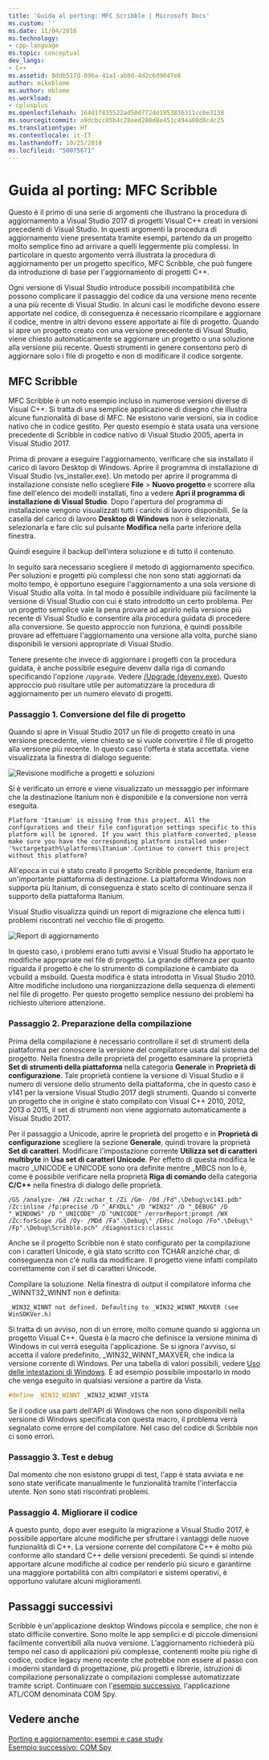```yaml
---
title: 'Guida al porting: MFC Scribble | Microsoft Docs'
ms.custom: ''
ms.date: 11/04/2016
ms.technology:
- cpp-language
ms.topic: conceptual
dev_langs:
- C++
ms.assetid: 8ddb517d-89ba-41a1-ab0d-4d2c6d9047e8
author: mikeblome
ms.author: mblome
ms.workload:
- cplusplus
ms.openlocfilehash: 164d1f835522ad50d772dd1953836311cc0e3138
ms.sourcegitcommit: a9dcbcc85b4c28eed280d8e451c494a00d8c4c25
ms.translationtype: HT
ms.contentlocale: it-IT
ms.lasthandoff: 10/25/2018
ms.locfileid: "50075671"
---
```

# <a name="porting-guide-mfc-scribble"></a>Guida al porting: MFC Scribble

Questo è il primo di una serie di argomenti che illustrano la procedura di aggiornamento a Visual Studio 2017 di progetti Visual C++ creati in versioni precedenti di Visual Studio. In questi argomenti la procedura di aggiornamento viene presentata tramite esempi, partendo da un progetto molto semplice fino ad arrivare a quelli leggermente più complessi. In particolare in questo argomento verrà illustrata la procedura di aggiornamento per un progetto specifico, MFC Scribble, che può fungere da introduzione di base per l'aggiornamento di progetti C++.

Ogni versione di Visual Studio introduce possibili incompatibilità che possono complicare il passaggio del codice da una versione meno recente a una più recente di Visual Studio. In alcuni casi le modifiche devono essere apportate nel codice, di conseguenza è necessario ricompilare e aggiornare il codice, mentre in altri devono essere apportate ai file di progetto. Quando si apre un progetto creato con una versione precedente di Visual Studio, viene chiesto automaticamente se aggiornare un progetto o una soluzione alla versione più recente. Questi strumenti in genere consentono però di aggiornare solo i file di progetto e non di modificare il codice sorgente.

## <a name="mfc-scribble"></a>MFC Scribble

MFC Scribble è un noto esempio incluso in numerose versioni diverse di Visual C++. Si tratta di una semplice applicazione di disegno che illustra alcune funzionalità di base di MFC. Ne esistono varie versioni, sia in codice nativo che in codice gestito. Per questo esempio è stata usata una versione precedente di Scribble in codice nativo di Visual Studio 2005, aperta in Visual Studio 2017.

Prima di provare a eseguire l'aggiornamento, verificare che sia installato il carico di lavoro Desktop di Windows. Aprire il programma di installazione di Visual Studio (vs_installer.exe). Un metodo per aprire il programma di installazione consiste nello scegliere **File** > **Nuovo progetto** e scorrere alla fine dell'elenco dei modelli installati, fino a vedere **Apri il programma di installazione di Visual Studio**. Dopo l'apertura del programma di installazione vengono visualizzati tutti i carichi di lavoro disponibili. Se la casella del carico di lavoro **Desktop di Windows** non è selezionata, selezionarla e fare clic sul pulsante **Modifica** nella parte inferiore della finestra.

Quindi eseguire il backup dell'intera soluzione e di tutto il contenuto.

In seguito sarà necessario scegliere il metodo di aggiornamento specifico. Per soluzioni e progetti più complessi che non sono stati aggiornati da molto tempo, è opportuno eseguire l'aggiornamento a una sola versione di Visual Studio alla volta. In tal modo è possibile individuare più facilmente la versione di Visual Studio con cui è stato introdotto un certo problema. Per un progetto semplice vale la pena provare ad aprirlo nella versione più recente di Visual Studio e consentire alla procedura guidata di procedere alla conversione. Se questo approccio non funziona, è quindi possibile provare ad effettuare l'aggiornamento una versione alla volta, purché siano disponibili le versioni appropriate di Visual Studio.

Tenere presente che invece di aggiornare i progetti con la procedura guidata, è anche possibile eseguire devenv dalla riga di comando specificando l'opzione `/Upgrade`. Vedere [/Upgrade (devenv.exe)](/visualstudio/ide/reference/upgrade-devenv-exe). Questo approccio può risultare utile per automatizzare la procedura di aggiornamento per un numero elevato di progetti.

### <a name="step-1-converting-the-project-file"></a>Passaggio 1. Conversione del file di progetto

Quando si apre in Visual Studio 2017 un file di progetto creato in una versione precedente, viene chiesto se si vuole convertire il file di progetto alla versione più recente. In questo caso l'offerta è stata accettata. viene visualizzata la finestra di dialogo seguente:

![Revisione modifiche a progetti e soluzioni](../porting/media/scribbleprojectupgrade.PNG "ScribbleProjectUpgrade")

Si è verificato un errore e viene visualizzato un messaggio per informare che la destinazione Itanium non è disponibile e la conversione non verrà eseguita.

```Output
Platform 'Itanium' is missing from this project. All the configurations and their file configuration settings specific to this platform will be ignored. If you want this platform converted, please make sure you have the corresponding platform installed under '%vctargetpath%\platforms\Itanium'.Continue to convert this project without this platform?
```

All'epoca in cui è stato creato il progetto Scribble precedente, Itanium era un'importante piattaforma di destinazione. La piattaforma Windows non supporta più Itanium, di conseguenza è stato scelto di continuare senza il supporto della piattaforma Itanium.

Visual Studio visualizza quindi un report di migrazione che elenca tutti i problemi riscontrati nel vecchio file di progetto.

![Report di aggiornamento](../porting/media/scribblemigrationreport.PNG "ScribbleMigrationReport")

In questo caso, i problemi erano tutti avvisi e Visual Studio ha apportato le modifiche appropriate nel file di progetto. La grande differenza per quanto riguarda il progetto è che lo strumento di compilazione è cambiato da vcbuild a msbuild. Questa modifica è stata introdotta in Visual Studio 2010. Altre modifiche includono una riorganizzazione della sequenza di elementi nel file di progetto. Per questo progetto semplice nessuno dei problemi ha richiesto ulteriore attenzione.

### <a name="step-2-getting-it-to-build"></a>Passaggio 2. Preparazione della compilazione

Prima della compilazione è necessario controllare il set di strumenti della piattaforma per conoscere la versione del compilatore usata dal sistema del progetto. Nella finestra delle proprietà del progetto esaminare la proprietà **Set di strumenti della piattaforma** nella categoria **Generale** in **Proprietà di configurazione**. Tale proprietà contiene la versione di Visual Studio e il numero di versione dello strumento della piattaforma, che in questo caso è v141 per la versione Visual Studio 2017 degli strumenti. Quando si converte un progetto che in origine è stato compilato con Visual C++ 2010, 2012, 2013 o 2015, il set di strumenti non viene aggiornato automaticamente a Visual Studio 2017.

Per il passaggio a Unicode, aprire le proprietà del progetto e in **Proprietà di configurazione** scegliere la sezione **Generale**, quindi trovare la proprietà **Set di caratteri**. Modificare l'impostazione corrente **Utilizza set di caratteri multibyte** in **Usa set di caratteri Unicode**. Per effetto di questa modifica le macro _UNICODE e UNICODE sono ora definite mentre _MBCS non lo è, come è possibile verificare nella proprietà **Riga di comando** della categoria **C/C++** nella finestra di dialogo delle proprietà.

```Output
/GS /analyze- /W4 /Zc:wchar_t /Zi /Gm- /Od /Fd".\Debug\vc141.pdb" /Zc:inline /fp:precise /D "_AFXDLL" /D "WIN32" /D "_DEBUG" /D "_WINDOWS" /D "_UNICODE" /D "UNICODE" /errorReport:prompt /WX /Zc:forScope /Gd /Oy- /MDd /Fa".\Debug\" /EHsc /nologo /Fo".\Debug\" /Fp".\Debug\Scribble.pch" /diagnostics:classic
```

Anche se il progetto Scribble non è stato configurato per la compilazione con i caratteri Unicode, è già stato scritto con TCHAR anziché char, di conseguenza non c'è nulla da modificare. Il progetto viene infatti compilato correttamente con il set di caratteri Unicode.

Compilare la soluzione. Nella finestra di output il compilatore informa che _WINNT32_WINNT non è definita:

```Output
_WIN32_WINNT not defined. Defaulting to _WIN32_WINNT_MAXVER (see WinSDKVer.h)
```

Si tratta di un avviso, non di un errore, molto comune quando si aggiorna un progetto Visual C++. Questa è la macro che definisce la versione minima di Windows in cui verrà eseguita l'applicazione. Se si ignora l'avviso, si accetta il valore predefinito, _WIN32_WINNT_MAXVER, che indica la versione corrente di Windows. Per una tabella di valori possibili, vedere [Uso delle intestazioni di Windows](/windows/desktop/WinProg/using-the-windows-headers). È ad esempio possibile impostarlo in modo che venga eseguito in qualsiasi versione a partire da Vista.

```cpp
#define _WIN32_WINNT _WIN32_WINNT_VISTA
```

Se il codice usa parti dell'API di Windows che non sono disponibili nella versione di Windows specificata con questa macro, il problema verrà segnalato come errore del compilatore. Nel caso del codice di Scribble non ci sono errori.

### <a name="step-3-testing-and-debugging"></a>Passaggio 3. Test e debug

Dal momento che non esistono gruppi di test, l'app è stata avviata e ne sono state verificate manualmente le funzionalità tramite l'interfaccia utente. Non sono stati riscontrati problemi.

### <a name="step-4-improve-the-code"></a>Passaggio 4. Migliorare il codice

A questo punto, dopo aver eseguito la migrazione a Visual Studio 2017, è possibile apportare alcune modifiche per sfruttare i vantaggi delle nuove funzionalità di C++. La versione corrente del compilatore C++ è molto più conforme allo standard C++ delle versioni precedenti. Se quindi si intende apportare alcune modifiche al codice per renderlo più sicuro e garantirne una maggiore portabilità con altri compilatori e sistemi operativi, è opportuno valutare alcuni miglioramenti.

## <a name="next-steps"></a>Passaggi successivi

Scribble è un'applicazione desktop Windows piccola e semplice, che non è stato difficile convertire. Sono molte le app semplici e di piccole dimensioni facilmente convertibili alla nuova versione.  L'aggiornamento richiederà più tempo nel caso di applicazioni più complesse, contenenti molte più righe di codice, codice legacy meno recente che potrebbe non essere al passo con i moderni standard di progettazione, più progetti e librerie, istruzioni di compilazione personalizzate o compilazioni complesse automatizzate tramite script. Continuare con l'[esempio successivo](../porting/porting-guide-com-spy.md), l'applicazione ATL/COM denominata COM Spy.

## <a name="see-also"></a>Vedere anche

[Porting e aggiornamento: esempi e case study](../porting/porting-and-upgrading-examples-and-case-studies.md)<br/>
[Esempio successivo: COM Spy](../porting/porting-guide-com-spy.md)